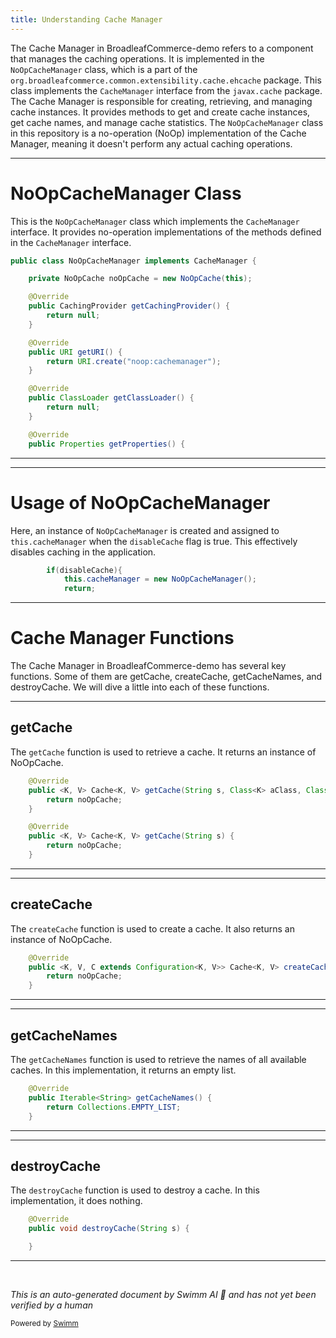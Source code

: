```yaml
---
title: Understanding Cache Manager
---
```

The Cache Manager in BroadleafCommerce-demo refers to a component that manages the caching operations. It is implemented in the `NoOpCacheManager` class, which is a part of the `org.broadleafcommerce.common.extensibility.cache.ehcache` package. This class implements the `CacheManager` interface from the `javax.cache` package. The Cache Manager is responsible for creating, retrieving, and managing cache instances. It provides methods to get and create cache instances, get cache names, and manage cache statistics. The `NoOpCacheManager` class in this repository is a no-operation (NoOp) implementation of the Cache Manager, meaning it doesn't perform any actual caching operations.

<SwmSnippet path="/common/src/main/java/org/broadleafcommerce/common/extensibility/cache/ehcache/NoOpCacheManager.java" line="30">

---

# NoOpCacheManager Class

This is the `NoOpCacheManager` class which implements the `CacheManager` interface. It provides no-operation implementations of the methods defined in the `CacheManager` interface.

```java
public class NoOpCacheManager implements CacheManager {

    private NoOpCache noOpCache = new NoOpCache(this);

    @Override
    public CachingProvider getCachingProvider() {
        return null;
    }

    @Override
    public URI getURI() {
        return URI.create("noop:cachemanager");
    }

    @Override
    public ClassLoader getClassLoader() {
        return null;
    }

    @Override
    public Properties getProperties() {
```

---

</SwmSnippet>

<SwmSnippet path="/common/src/main/java/org/broadleafcommerce/common/extensibility/cache/jcache/MergeJCacheManagerFactoryBean.java" line="79">

---

# Usage of NoOpCacheManager

Here, an instance of `NoOpCacheManager` is created and assigned to `this.cacheManager` when the `disableCache` flag is true. This effectively disables caching in the application.

```java
        if(disableCache){
            this.cacheManager = new NoOpCacheManager();
            return;
```

---

</SwmSnippet>

# Cache Manager Functions

The Cache Manager in BroadleafCommerce-demo has several key functions. Some of them are getCache, createCache, getCacheNames, and destroyCache. We will dive a little into each of these functions.

<SwmSnippet path="/common/src/main/java/org/broadleafcommerce/common/extensibility/cache/ehcache/NoOpCacheManager.java" line="59">

---

## getCache

The `getCache` function is used to retrieve a cache. It returns an instance of NoOpCache.

```java
    @Override
    public <K, V> Cache<K, V> getCache(String s, Class<K> aClass, Class<V> aClass1) {
        return noOpCache;
    }

    @Override
    public <K, V> Cache<K, V> getCache(String s) {
        return noOpCache;
    }
```

---

</SwmSnippet>

<SwmSnippet path="/common/src/main/java/org/broadleafcommerce/common/extensibility/cache/ehcache/NoOpCacheManager.java" line="54">

---

## createCache

The `createCache` function is used to create a cache. It also returns an instance of NoOpCache.

```java
    @Override
    public <K, V, C extends Configuration<K, V>> Cache<K, V> createCache(String s, C c) throws IllegalArgumentException {
        return noOpCache;
    }
```

---

</SwmSnippet>

<SwmSnippet path="/common/src/main/java/org/broadleafcommerce/common/extensibility/cache/ehcache/NoOpCacheManager.java" line="69">

---

## getCacheNames

The `getCacheNames` function is used to retrieve the names of all available caches. In this implementation, it returns an empty list.

```java
    @Override
    public Iterable<String> getCacheNames() {
        return Collections.EMPTY_LIST;
    }
```

---

</SwmSnippet>

<SwmSnippet path="/common/src/main/java/org/broadleafcommerce/common/extensibility/cache/ehcache/NoOpCacheManager.java" line="74">

---

## destroyCache

The `destroyCache` function is used to destroy a cache. In this implementation, it does nothing.

```java
    @Override
    public void destroyCache(String s) {

    }
```

---

</SwmSnippet>

&nbsp;

*This is an auto-generated document by Swimm AI 🌊 and has not yet been verified by a human*

<SwmMeta version="3.0.0" repo-id="Z2l0aHViJTNBJTNBQnJvYWRsZWFmQ29tbWVyY2UtZGVtbyUzQSUzQWdpbGFkbmF2b3Q=" repo-name="BroadleafCommerce-demo" doc-type="overview"><sup>Powered by [Swimm](/)</sup></SwmMeta>

